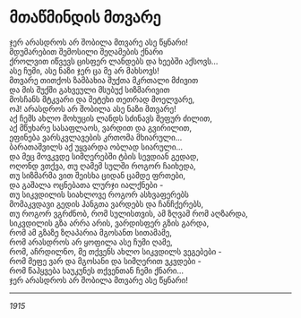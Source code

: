 # მთაწმინდის მთვარე

ჯერ არასდროს არ შობილა მთვარე ასე წყნარი!\
მდუმარებით შემოსილი შეღამების ქნარი\
ქროლვით იწვევს ცისფერ ლანდებს და ხეებში აქსოვს...\
ასე ჩუმი, ასე ნაზი ჯერ ცა მე არ მახსოვს!\
მთვარე თითქოს ზამბახია შუქთა მკრთალი მძივით\
და მის შუქში გახვეული მსუბუქ სიზმარივით\
მოსჩანს მტკვარი და მეტეხი თეთრად მოელვარე,\
ოჰ! არასდროს არ შობილა ასე ნაზი მთვარე!\
აქ ჩემს ახლო მოხუცის ლანდს სძინავს მეფურ ძილით,\
აქ მწუხარე სასაფლაოს, ვარდით და გვირილით,\
ეფინება ვარსკვლავების კრთომა მხიარული...\
ბარათაშვილს აქ უყვარდა ობლად სიარული...\
და მეც მოვკვდე სიმღერებში ტბის სევდიან გედად,\
ოღონდ ვთქვა, თუ ღამემ სულში როგორ ჩაიხედა,\
თუ სიზმარმა ვით შეისხა ციდან ცამდე ფრთები,\
და გაშალა ოცნებათა ლურჯი იალქნები -\
თუ სიკვდილის სიახლოვე როგორ ასხვაფერებს\
მომაკვდავი გედის ჰანგთა ვარდებს და ჩანჩქერებს,\
თუ როგორ ვგრძნობ, რომ სულისთვის, ამ ზღვამ რომ აღზარდა,\
სიკვდილის გზა არრა არის, ვარდისფერ გზის გარდა,\
რომ ამ გზაზე ზღაპარია მგოსანთ სითამამე,\
რომ არასდროს არ ყოფილა ასე ჩუმი ღამე,\
რომ, აჩრდილნო, მე თქვენს ახლო სიკვდილს ვეგებები -\
რომ მეფე ვარ და მგოსანი და სიმღერით ვკვდები -\
რომ წაჰყვება საუკუნეს თქვენთან ჩემი ქნარი...\
ჯერ არასდროს არ შობილა მთვარე ასე წყნარი!

***

_1915_
